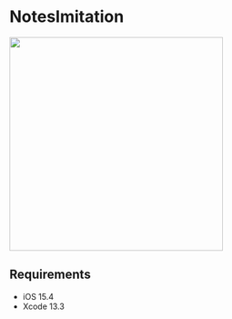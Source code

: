 # NotesImitation

<img src="Documentation/demo.gif" width="375" />

## Requirements
* iOS 15.4
* Xcode 13.3
